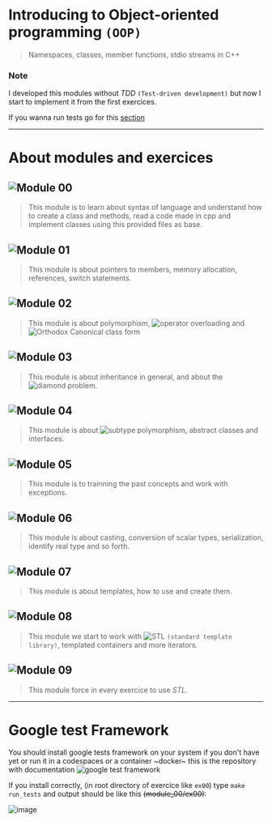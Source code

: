 # Introducing to Object-oriented programming `(OOP)`
>Namespaces, classes, member functions, stdio streams in C++

### Note
I developed this modules without *TDD* `(Test-driven development)` but now I start to implement it
from the first exercices.

If you wanna run tests go for this [section](#google-test-framework)

---

# About modules and exercices
## ![Module 00](module_00/)
> This module is to learn about syntax of language and understand how
> to create a class and methods, read a code made in cpp and implement classes using this
> provided files as base.

## ![Module 01](module_01/)
> This module is about pointers to members, memory allocation, references, switch statements.

## ![Module 02](module_02/)
> This module is about polymorphism, ![operator overloading](https://www.geeksforgeeks.org/operator-overloading-cpp/) and ![Orthodox Canonical class form](https://www.francescmm.com/orthodox-canonical-class-form/)

## ![Module 03](module_03/)
> This module is about inheritance in general, and about the ![diamond problem](https://www.makeuseof.com/what-is-diamond-problem-in-cpp/).

## ![Module 04](module_04/)
> This module is about ![subtype polymorphism](https://stackoverflow.com/questions/23505346/conceptual-difference-between-parametric-polymorphism-and-subtype-polymorphism), abstract classes and interfaces.

## ![Module 05](module_05/)
> This module is to trainning the past concepts and work with exceptions.

## ![Module 06](module_06/)
> This module is about casting, conversion of scalar types, serialization, identify real type and so forth.

## ![Module 07](module_07/)
> This module is about templates, how to use and create them.

 ## ![Module 08](module_08/)
> This module we start to work with ![STL](https://www.simplilearn.com/tutorials/cpp-tutorial/cpp-standard-template-library) `(standard template library)`, templated containers and more iterators.

## ![Module 09](module_09/)
> This module force in every exercice to use *STL*.

---

# Google test Framework
You should install google tests framework on your system if you don't have yet or run it in a codespaces or a container ~docker~
this is the repository with documentation ![google test framework](https://github.com/google/googletest)

If you install correctly, (in root directory of exercice like `ex00`) type `make run_tests` and output should be like this ~~(module_00/ex00)~~:

![image](https://github.com/0bvim/cpp/assets/130008311/253086d5-105f-40cf-be85-82c6a2e51c17)

